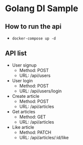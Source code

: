 # Golang DI Sample

## How to run the api
* `docker-compose up -d`
## API list
* User signup 
    * Method: POST
    * URL: /api/users
* User login
    * Method: POST
    * URL: /api/users/login
* Create article 
    * Method: POST
    * URL: /api/articles    
* Get articles 
    * Method: GET
    * URL: /api/articles
* Like article 
    * Method: PATCH
    * URL: /api/articles/:id/like
